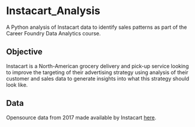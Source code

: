 # Instacart_Analysis
A Python analysis of Instacart data to identify sales patterns as part of the Career Foundry Data Analytics course.
## Objective
Instacart is a North-American grocery delivery and pick-up service looking to improve the targeting of their advertising strategy using analysis of their customer and sales data to generate insights into what this strategy should look like.
## Data
Opensource data from 2017 made available by Instacart [here](https://www.instacart.com/datasets/grocery-shopping-2017). 
